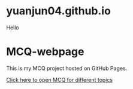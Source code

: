 # yuanjun04.github.io

Hello
# MCQ-webpage

This is my MCQ project hosted on GitHub Pages.

[Click here to open MCQ for different topics](MCQ4.html)
